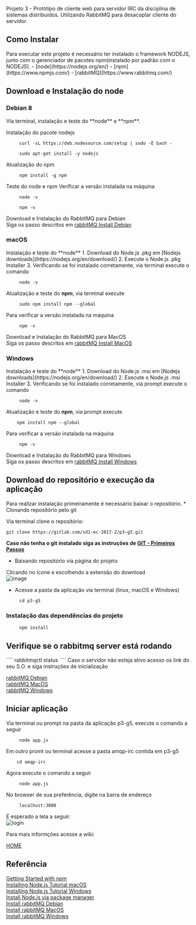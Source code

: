 Projeto 3 - Protótipo de cliente web para servidor IRC da disciplina de sistemas distribuídos. Utilizando RabbitMQ para desacoplar cliente do servidor.

<h2>Como Instalar</h2>
Para executar este projeto é necessário ter instalado o framework NODEJS, junto com o gerenciador de pacotes npm(instalado por padrão com o NODEJS).
- [node](https://nodejs.org/en/)
- [npm](https://www.npmjs.com/)
- [rabbitMQ](https://www.rabbitmq.com/)

<h2>Download e Instalação do node</h2>

<h3>Debian 8</h3>
Via terminal, instalação e teste do **node** e **npm**.

Instalação do pacote nodejs
```
     curl -sL https://deb.nodesource.com/setup | sudo -E bash -
 
     sudo apt-get install -y nodejs
```
Atualização do npm
```
     npm install -g npm
````
Teste do node e npm
Verificar a versão instalada na máquina
````
     node -v

     npm -v
````
Download e Instalação do RabbitMQ para Debian<br/>
    Siga os passo descritos em [rabbitMQ Install Debian](https://www.rabbitmq.com/install-debian.html)
    

<h3>macOS</h3>
Instalação e teste do **node**
1. Download do Node.js .pkg em [Nodejs downloads](https://nodejs.org/en/download/)
2. Execute o Node.js .pkg Installer
3. Verificando se foi instalado corretamente, via terminal execute o comando

````
     node -v
````
Atualização e teste do **npm**, via terminal execute

````
     sudo npm install npm --global
````

Para verificar a versão instalada na máquina

````
     npm -v
````
Download e Instalação do RabbitMQ para MacOS<br/>
Siga os passo descritos em [rabbitMQ Install MacOS ](https://www.rabbitmq.com/install-homebrew.html)

<h3>Windows</h3>
Instalação e teste do **node**
1. Download do Node.js .msi em [Nodejs downloads](https://nodejs.org/en/download/)
2. Execute o Node.js .msi Installer
3. Verificando se foi instalado corretamente, via prompt execute o comando

````
     node -v
````
Atualização e teste do **npm**, via prompt execute

````
    npm install npm --global
````

Para verificar a versão instalada na máquina

````
     npm -v
````

Download e Instalação do RabbitMQ para Windows<br/>
Siga os passo descritos em [rabbitMQ Install Windows](https://www.rabbitmq.com/install-windows.html)


<h2>Download do repositório e execução da aplicação</h2>
Para realizar instalação primeiramente é necessário baixar o repositório.
* Clonando repositório pelo git

Via terminal clone o repositório:

````
git clone https://gitlab.com/sd1-ec-2017-2/p3-g5.git
````
**Caso não tenha o git instalado siga as instruções de [GIT - Primeiros Passos](https://git-scm.com/book/pt-br/v1/Primeiros-passos-Instalando-Git)**

* Baixando repositório via página do projeto

Clicando no ícone e escolhendo a extensão do download<br/>
![image](https://docs.gitlab.com/ce/user/project/pipelines/img/job_latest_artifacts_browser.png) 

* Acesse a pasta da aplicação
via terminal (linux, macOS e Windows)

````
     cd p3-g5
````

<h3>Instalação das dependências do projeto</h3>

````
     npm install
````

<h2> Verifique se o rabbitmq server está rodando </h2>
````
    rabbitmqctl status
````
Caso o servidor não esteja ativo acesso os link do seu S.O. e siga instruções de inicialização

[rabbitMQ Debian](https://www.rabbitmq.com/install-debian.html)<br/>
[rabbitMQ MacOS ](https://www.rabbitmq.com/install-homebrew.html)<br/>
[rabbitMQ Windows](https://www.rabbitmq.com/install-windows.html)<br/>

<h2>Iniciar aplicação</h2>
Via terminal ou prompt na pasta da aplicação p3-g5, execute o comando a seguir

````
     node app.js
`````

Em outro promt ou terminal acesse a pasta amqp-irc contida em p3-g5
````
    cd amqp-irc
`````
Agora execute o comando a seguir

````
     node app.js
`````

No browser de sua preferência, digite na barra de endereço

````
     localhost:3000
````
É esperado a tela a seguir:<br/>
![login](/uploads/29e33076fc88a7c235867e059043dfd9/login.png)

Para mais informções acesse a wiki:


[HOME](https://gitlab.com/sd1-ec-2017-2/p3-g5/wikis/home)<br/>


<h2>Referência</h2>

[Getting Started with npm](https://www.npmjs.com/package/npm/tutorial)<br/>
[Installing Node.js Tutorial macOS](https://nodesource.com/blog/installing-nodejs-tutorial-mac-os-x/)<br/>
[Installing Node.js Tutorial Windows](https://nodesource.com/blog/installing-nodejs-tutorial-windows/)<br/>
[Install Node.js via package manager](https://nodejs.org/en/download/package-manager/)<br/>
[Install rabbitMQ Debian](https://www.rabbitmq.com/install-debian.html)<br/>
[Install rabbitMQ MacOS ](https://www.rabbitmq.com/install-homebrew.html)<br/>
[Install rabbitMQ Windows](https://www.rabbitmq.com/install-windows.html)<br/>

